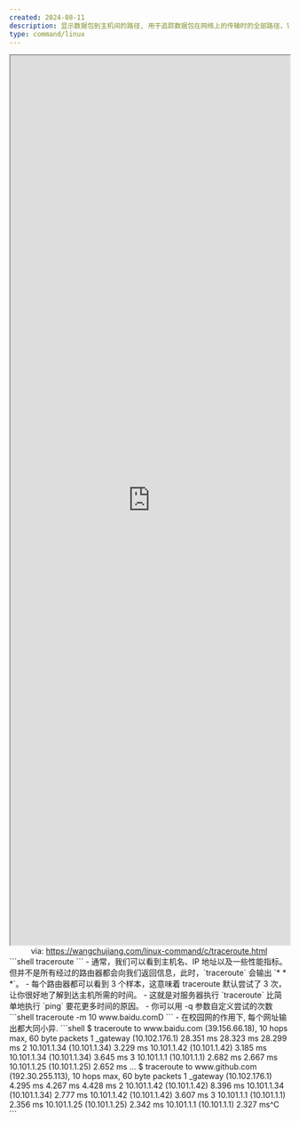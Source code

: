 ```yaml
---
created: 2024-08-11
description: 显示数据包到主机间的路径, 用于追踪数据包在网络上的传输时的全部路径，它默认发送的数据包大小是40字节
type: command/linux
---
```


<iframe src='https://wangchujiang.com/linux-command/c/traceroute.html' style='height:40vh;width:100%' class='iframe-radius' allow='fullscreen'></iframe>
<center>via: <a href='https://wangchujiang.com/linux-command/c/traceroute.html' target='_blank' class='external-link'>https://wangchujiang.com/linux-command/c/traceroute.html</a></center>
```shell
traceroute <host>
```
- 通常，我们可以看到主机名、IP 地址以及一些性能指标。但并不是所有经过的路由器都会向我们返回信息，此时，`traceroute` 会输出 `* * *`。
- 每个路由器都可以看到 3 个样本，这意味着 traceroute 默认尝试了 3 次，让你很好地了解到达主机所需的时间。
- 这就是对服务器执行 `traceroute` 比简单地执行 `ping` 要花更多时间的原因。
- 你可以用 -q 参数自定义尝试的次数
```shell
traceroute -m 10 www.baidu.comD
```
- 在校园网的作用下, 每个网址输出都大同小异.
```shell
$ traceroute to www.baidu.com (39.156.66.18), 10 hops max, 60 byte packets
    1  _gateway (10.102.176.1)  28.351 ms  28.323 ms  28.299 ms
    2  10.101.1.34 (10.101.1.34)  3.229 ms 10.101.1.42 (10.101.1.42)  3.185 ms 10.101.1.34 (10.101.1.34)  3.645 ms
    3  10.101.1.1 (10.101.1.1)  2.682 ms  2.667 ms 10.101.1.25 (10.101.1.25)  2.652 ms
...
$ traceroute to www.github.com (192.30.255.113), 10 hops max, 60 byte packets
    1  _gateway (10.102.176.1)  4.295 ms  4.267 ms  4.428 ms
    2  10.101.1.42 (10.101.1.42)  8.396 ms 10.101.1.34 (10.101.1.34)  2.777 ms 10.101.1.42 (10.101.1.42)  3.607 ms
    3  10.101.1.1 (10.101.1.1)  2.356 ms 10.101.1.25 (10.101.1.25)  2.342 ms 10.101.1.1 (10.101.1.1)  2.327 ms^C
```